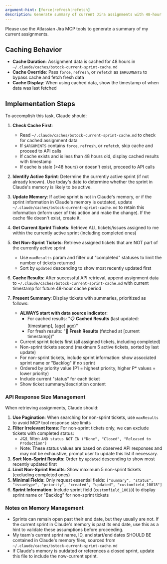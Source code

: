 ```yaml
---
argument-hint: [force|refresh|refetch]
description: Generate summary of current Jira assignments with 48-hour caching
---
```


Please use the Atlassian Jira MCP tools to generate a summary of my current
assignments.

## Caching Behavior

- **Cache Duration**: Assignment data is cached for 48 hours in `~/.claude/caches/bstock-current-sprint-cache.md`
- **Cache Override**: Pass `force`, `refresh`, or `refetch` as `$ARGUMENTS` to bypass cache and fetch fresh data
- **Cache Display**: When using cached data, show the timestamp of when data was last fetched

## Implementation Steps

To accomplish this task, Claude should:

1. **Check Cache First**:
   - Read `~/.claude/caches/bstock-current-sprint-cache.md` to check for cached assignment data
   - If `$ARGUMENTS` contains `force`, `refresh`, or `refetch`, skip cache and proceed to API calls
   - If cache exists and is less than 48 hours old, display cached results with timestamp
   - If cache is stale (>48 hours) or doesn't exist, proceed to API calls

2. **Identify Active Sprint**: Determine the currently active sprint (if not
   already known). Use today's date to determine whether the sprint in Claude's
   memory is likely to be active.

3. **Update Memory**: If active sprint is not in Claude's memory, or if the
   sprint information in Claude's memory is outdated, update
   `~/.claude/caches/bstock-current-sprint-cache.md` to retain this information (inform
   user of this action and make the change). If the cache file doesn't exist,
   create it.

4. **Get Current Sprint Tickets**: Retrieve ALL tickets/issues assigned to me
   within the currently active sprint (including completed ones)

5. **Get Non-Sprint Tickets**: Retrieve assigned tickets that are NOT part of
   the currently active sprint
   - Use `maxResults` param and filter out "completed" statuses to limit the
     number of tickets returned
   - Sort by `updated` descending to show most recently updated first

6. **Cache Results**: After successful API retrieval, append assignment data to
   `~/.claude/caches/bstock-current-sprint-cache.md` with current timestamp for future
   48-hour cache period

7. **Present Summary**: Display tickets with summaries, prioritized as follows:
   - **ALWAYS start with data source indicator**:
     - For cached results: "📋 **Cached Results** (last updated: [timestamp], [age] ago)"
     - For fresh results: "🔄 **Fresh Results** (fetched at [current timestamp])"
   - Current sprint tickets first (all assigned tickets, including completed)
   - Non-sprint tickets second (maximum 5 active tickets, sorted by last update)
   - For non-sprint tickets, include sprint information: show associated sprint
     name or "Backlog" if no sprint
   - Ordered by priority value (P1 = highest priority, higher P\* values = lower
     priority)
   - Include current "status" for each ticket
   - Show ticket summary/description content

### API Response Size Management

When retrieving assignments, Claude should:

1. **Use Pagination**: When searching for non-sprint tickets, use `maxResults`
   to avoid MCP tool response size limits
2. **Filter Irrelevant Items**: For non-sprint tickets only, we can exclude
   tickets with completed status:
   - JQL filter:
     `AND status NOT IN ("Done", "Closed", "Released to Production")`
   - Note: These status values are based on observed API responses and may not
     be exhaustive, prompt user to update this list if necessary.
3. **Sort Non-Sprint Results**: Order by `updated` descending to show most
   recently updated first
4. **Limit Non-Sprint Results**: Show maximum 5 non-sprint tickets (excluding
   completed ones)
5. **Minimal Fields**: Only request essential fields: `["summary", "status",
"issuetype", "priority", "created", "updated", "customfield_10018"]`
6. **Sprint Information**: Include sprint field (`customfield_10018`) to display
   sprint name or "Backlog" for non-sprint tickets

### Notes on Memory Management

- Sprints can remain open past their end date, but they usually are not. If the
  current sprint in Claude's memory is past its end date, use this as a hint to
  validate these assumptions before proceeding.
- My team's current sprint name, ID, and start/end dates SHOULD BE contained in
  Claude's memory files, sourced from `~/.claude/caches/bstock-current-sprint-cache.md`
- If Claude's memory is outdated or references a closed sprint, update this file
  to include the now-current sprint.
